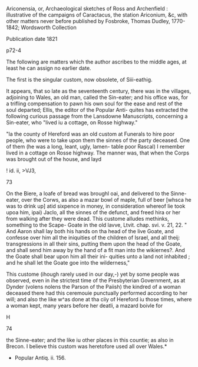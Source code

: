 Ariconensia, or, Archaeological sketches of Ross and Archenfield : illustrative of the campaigns of Caractacus, the station Ariconium, &amp;c, with other matters never before published
by Fosbroke, Thomas Dudley, 1770-1842; Wordsworth Collection

Publication date 1821

p72-4

The following are 
matters which the author ascribes to the middle 
ages, at least he can assign no earlier date. 

The first is the singular custom, now obsolete, 
of Siii-eathig. 

It appears, that so late as the seventeenth 
century, there was in the villages, adjoining to 
Wales, an old man, called the Sin-eater; and his 
office was, for a trifling compensation to pawn 
his own soul for the ease and rest of the soul 
departed; Ellis, the editor of the Popular Anti- 
quites has extracted the following curious passage 
from the Lansdowne Manuscripts, concerning a 
Sin-eater, who "lived iu a cottage, on Rosse 
highway." 

"la the county of Hereford was an old custom 
at Funerals to hire poor people, who were to take 
upon them the sinnes of the party deceased. 
One of them (he was a long, leant, ugly, lamen- 
table poor Rascal) I remember lived in a cottage 
on Rosse highway. The manner was, that when 
the Corps was brought out of the house, and layd 

! id. ii, >VJ3, 



73 

On the Biere, a loafe of bread was broughl oai, 
and delivered to the Sinne-eater, over the Corws, 
as also a mazar bowl of maple, full of beer [whsca 
he was to drink up] atid sixpence in money, in 
consideration whereof lie took upoa him, ipai) 
Jaclo, all the sinnes of the defunct, and freed hira 
or her from walking after they were dead. This 
custome alludes methinks, something to the Scape- 
Goate in the old lavve, Ltvit. chap. svi. v. 21, 
22. " And Aaron shall lay both his hands on tha 
head of the live Goate, and confesse over him all 
the iniquities of the children of Israel, and all theij: 
transgressions in all their sins, putting them upon 
the head of the Goate, and shall send him away 
by the hand of a fit man into the wikiernes?. 
And the Goate shall bear upon him all their ini- 
quities unto a land not inhabited ; and he shall 
let the Goate goe into the wilderness," 

This custome (ihough rarely used in our day,-) 
yet by some people was observed, even in ihe 
strictest time of the Presbyterian Government, as 
at Dynder (volens nolens the Parson of the Paiish) 
the kindred of a woman deceased there had this 
ceremouie punctually performed according to her 
will; and also the like w^as done at tha ciiy of 
Hereford iu those times, where a woman kept, 
many years before her deatli, a mazard boivle for 

H 



74 

the Sinne-eater; and the like iu other places in 
this countie; as also in Brecon. I believe this 
custom was heretofore used all over Wales.* 

* Popular Antiq. ii. 156. 

